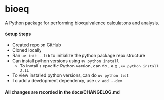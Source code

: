# bioeq

A Python package for performing bioequivalence calculations and analysis.

#### Setup Steps

- Created repo on GitHub
- Cloned locally
- Ran `uv init --lib` to initialize the python package repo structure
- Can install python versions using `uv python install`
  - To install a specific Python version, can do , e.g., `uv python install 3.11`
- To view installed python versions, can do `uv python list`
- To add a development dependency, use `uv add --dev`

#### All changes are recorded in the docs/CHANGELOG.md